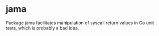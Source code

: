 # jama

Package jama facilitates manipulation of syscall return values in Go unit tests,
which is probably a bad idea.
